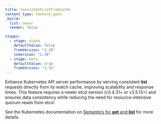 ```yaml
---
title: ConsistentListFromCache
content_type: feature_gate
_build:
  list: never
  render: false

stages:
  - stage: alpha
    defaultValue: false
    fromVersion: "1.28"
    toVersion: "1.30"
  - stage: beta
    defaultValue: true
    fromVersion: "1.31"
---
```

Enhance Kubernetes API server performance by serving consistent **list** requests
directly from its watch cache, improving scalability and response times.
This feature requires a newer etcd version (v3.4.31+ or v3.5.13+) and ensures
data consistency while reducing the need for resource-intensive quorum reads from etcd.

See the Kubernetes documentation on [Semantics for **get** and **list**](/docs/reference/using-api/api-concepts/#semantics-for-get-and-list) for more details.

